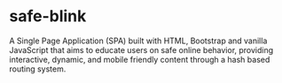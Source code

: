 # safe-blink
A Single Page Application (SPA) built with HTML, Bootstrap and vanilla JavaScript that aims to educate users on safe online behavior, providing interactive, dynamic, and mobile friendly content through a hash based routing system.
